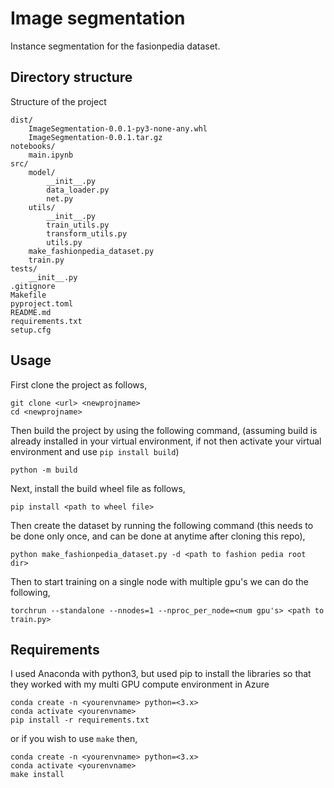 # Image segmentation
Instance segmentation for the fasionpedia dataset.

## Directory structure
Structure of the project
```
dist/
    ImageSegmentation-0.0.1-py3-none-any.whl
    ImageSegmentation-0.0.1.tar.gz
notebooks/
    main.ipynb
src/
    model/
        __init__.py
        data_loader.py
        net.py
    utils/
        __init__.py
        train_utils.py
        transform_utils.py
        utils.py
    make_fashionpedia_dataset.py
    train.py
tests/
    __init__.py
.gitignore
Makefile
pyproject.toml
README.md
requirements.txt
setup.cfg
```

## Usage
First clone the project as follows,
```
git clone <url> <newprojname>
cd <newprojname>
```
Then build the project by using the following command, (assuming build is already installed in your virtual environment, if not then activate your virtual environment and use `pip install build`)
```
python -m build
```
Next, install the build wheel file as follows,
```
pip install <path to wheel file>
```
Then create the dataset by running the following command (this needs to be done only once, and can be done at anytime after cloning this repo),
```
python make_fashionpedia_dataset.py -d <path to fashion pedia root dir>
```
Then to start training on a single node with multiple gpu's we can do the following,
```
torchrun --standalone --nnodes=1 --nproc_per_node=<num gpu's> <path to train.py>
```

## Requirements
I used Anaconda with python3, but used pip to install the libraries so that they worked with my multi GPU compute environment in Azure

```
conda create -n <yourenvname> python=<3.x>
conda activate <yourenvname>
pip install -r requirements.txt
```
or if you wish to use `make` then,
```
conda create -n <yourenvname> python=<3.x>
conda activate <yourenvname>
make install
```